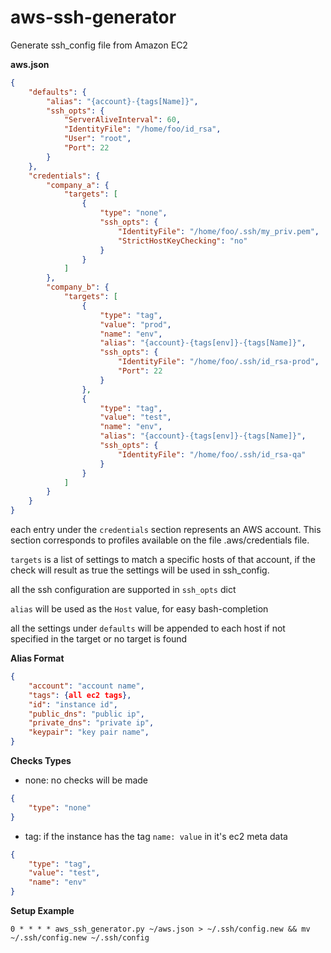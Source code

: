 aws-ssh-generator
=================

Generate ssh_config file from Amazon EC2

__aws.json__
```json
{
    "defaults": {
        "alias": "{account}-{tags[Name]}",
        "ssh_opts": {
            "ServerAliveInterval": 60,
            "IdentityFile": "/home/foo/id_rsa",
            "User": "root",
            "Port": 22
        }
    },
    "credentials": {
        "company_a": {
            "targets": [
                {
                    "type": "none",
                    "ssh_opts": {
                        "IdentityFile": "/home/foo/.ssh/my_priv.pem",
                        "StrictHostKeyChecking": "no"
                    }
                }
            ]
        },
        "company_b": {
            "targets": [
                {
                    "type": "tag",
                    "value": "prod",
                    "name": "env",
                    "alias": "{account}-{tags[env]}-{tags[Name]}",
                    "ssh_opts": {
                        "IdentityFile": "/home/foo/.ssh/id_rsa-prod",
                        "Port": 22
                    }
                },
                {
                    "type": "tag",
                    "value": "test",
                    "name": "env",
                    "alias": "{account}-{tags[env]}-{tags[Name]}",
                    "ssh_opts": {
                        "IdentityFile": "/home/foo/.ssh/id_rsa-qa"
                    }
                }
            ]
        }
    }
}
```

each entry under the `credentials` section represents an AWS account.
This section corresponds to profiles available on the file .aws/credentials file.

`targets` is a list of settings to match a specific hosts of that account, 
if the check will result as true the settings will be used in ssh_config.

all the ssh configuration are supported in `ssh_opts` dict

`alias` will be used as the `Host` value, for easy bash-completion

all the settings under `defaults` will be appended to each host if not specified in the target
or no target is found

__Alias Format__
```json
{
    "account": "account name",
    "tags": {all ec2 tags},
    "id": "instance id",
    "public_dns": "public ip",
    "private_dns": "private ip",
    "keypair": "key pair name",
}
```

__Checks Types__

* none: no checks will be made
```json
{
    "type": "none"
}
```

* tag: if the instance has the tag `name: value` in it's ec2 meta data
```json
{
    "type": "tag",
    "value": "test",
    "name": "env"
}
```

__Setup Example__
```
0 * * * * aws_ssh_generator.py ~/aws.json > ~/.ssh/config.new && mv ~/.ssh/config.new ~/.ssh/config
```
